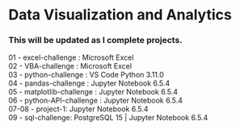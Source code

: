 # Data Visualization and Analytics
### This will be updated as I complete projects.
01 - excel-challenge : Microsoft Excel\
02 - VBA-challenge : Microsoft Excel\
03 - python-challenge : VS Code Python 3.11.0\
04 - pandas-challenge : Jupyter Notebook 6.5.4\
05 - matplotlib-challenge : Jupyter Notebook 6.5.4\
06 - python-API-challenge : Jupyter Notebook 6.5.4\
07-08 - project-1: Jupyter Notebook 6.5.4\
09 - sql-challenge: PostgreSQL 15 | Jupyter Notebook 6.5.4